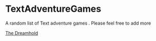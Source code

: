 # TextAdventureGames
A random list of Text adventure games . Please feel free to add more

[The Dreamhold](https://eblong.com/zarf/zweb/dreamhold/)
